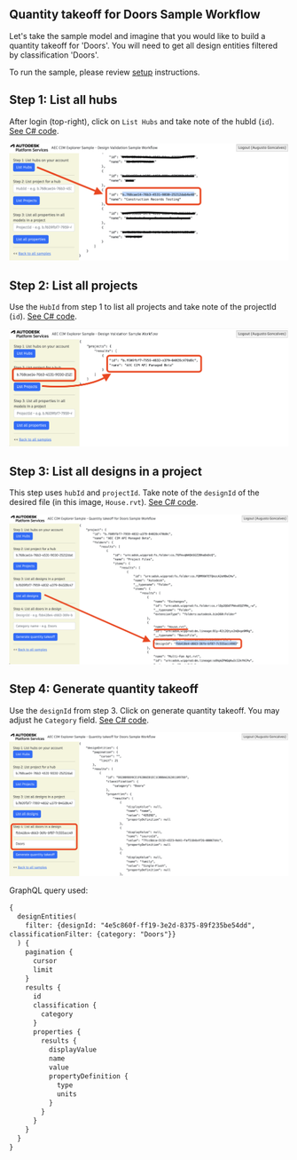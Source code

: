 ## Quantity takeoff for Doors Sample Workflow

Let's take the sample model and imagine that you would like to build a quantity takeoff for 'Doors'. You will need to get all design entities filtered by classification 'Doors'. 

To run the sample, please review [setup](./README.md#SETUP) instructions.

## Step 1: List all hubs

After login (top-right), click on `List Hubs` and take note of the hubId (`id`). [See C# code](/Controllers/HubsProjects.cs). 

![Step 1](./images/hubs.png)

## Step 2: List all projects

Use the `HubId` from step 1 to list all projects and take note of the projectId (`id`). [See C# code](/Controllers/HubsProjects.cs). 

![Step 2](./images/projects.png)

## Step 3: List all designs in a project

This step uses `hubId` and `projectId`. Take note of the `designId` of the desired file (in this image, `House.rvt`). [See C# code](/Controllers/Desings.cs). 

![Step 3](./images/designs.png)

## Step 4: Generate quantity takeoff

Use the `designId` from step 3. Click on generate quantity takeoff. You may adjust he `Category` field. [See C# code](/Controllers/QuantityTakeOff.cs). 

![Step 3](./images/quantity.png)

GraphQL query used:

```
{
  designEntities(
    filter: {designId: "4e5c860f-ff19-3e2d-8375-89f235be54dd", classificationFilter: {category: "Doors"}}
  ) {
    pagination {
      cursor
      limit
    }
    results {
      id
      classification {
        category
      }
      properties {
        results {
          displayValue
          name
          value
          propertyDefinition {
            type
            units
          }
        }
      }
    }
  }
}
```